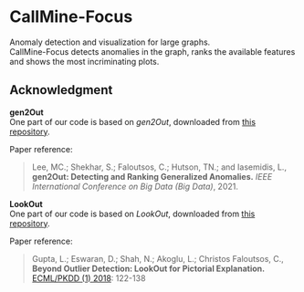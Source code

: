 # CallMine-Focus  

Anomaly detection and visualization for large graphs.  
CallMine-Focus detects anomalies in the graph, ranks the available features and shows the most incriminating plots.  

  

## Acknowledgment

**gen2Out**   
One part of our code is based on *gen2Out*, downloaded from  [this repository](https://github.com/mengchillee/gen2Out).  

Paper reference:  

> Lee, MC.; Shekhar, S.; Faloutsos, C.; Hutson, TN.; and Iasemidis, L., **gen2Out: Detecting and Ranking Generalized Anomalies.** _IEEE International Conference on Big Data (Big Data)_, 2021.  

**LookOut**   
One part of our code is based on *LookOut*, downloaded from  [this repository](https://github.com/NikhilGupta1997/LookOut).  

Paper reference:  

> Gupta, L.;  Eswaran, D.; Shah, N.; Akoglu, L.; Christos Faloutsos, C., **Beyond Outlier Detection: LookOut for Pictorial Explanation.**  [ECML/PKDD (1)  2018](https://dblp.uni-trier.de/db/conf/pkdd/pkdd2018-1.html#GuptaESAF18): 122-138

